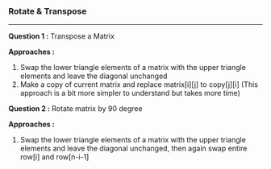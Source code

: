 ### **Rotate & Transpose**
---

**Question 1 :**
Transpose a Matrix

**Approaches :**
1. Swap the lower triangle elements of a matrix with the upper triangle elements and leave the diagonal unchanged
2. Make a copy of current matrix and replace matrix[i][j] to copy[j][i] (This approach is a bit more simpler to understand but takes more time)



**Question 2 :**
Rotate matrix by 90 degree

**Approaches :**
1. Swap the lower triangle elements of a matrix with the upper triangle elements and leave the diagonal unchanged, then again swap entire row[i] and row[n-i-1]